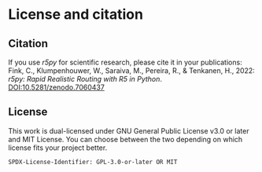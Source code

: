 # License and citation

## Citation

If you use *r5py* for scientific research, please cite it in your publications: <br />
Fink, C., Klumpenhouwer, W., Saraiva, M., Pereira, R., &amp; Tenkanen, H., 2022: *r5py: Rapid Realistic Routing with R5 in Python*. [DOI:10.5281/zenodo.7060437](https://doi.org/10.5281/zenodo.7060437)


## License

This work is dual-licensed under GNU General Public License v3.0 or later and MIT License.
You can choose between the two depending on which license fits your project better.

`SPDX-License-Identifier: GPL-3.0-or-later OR MIT`

